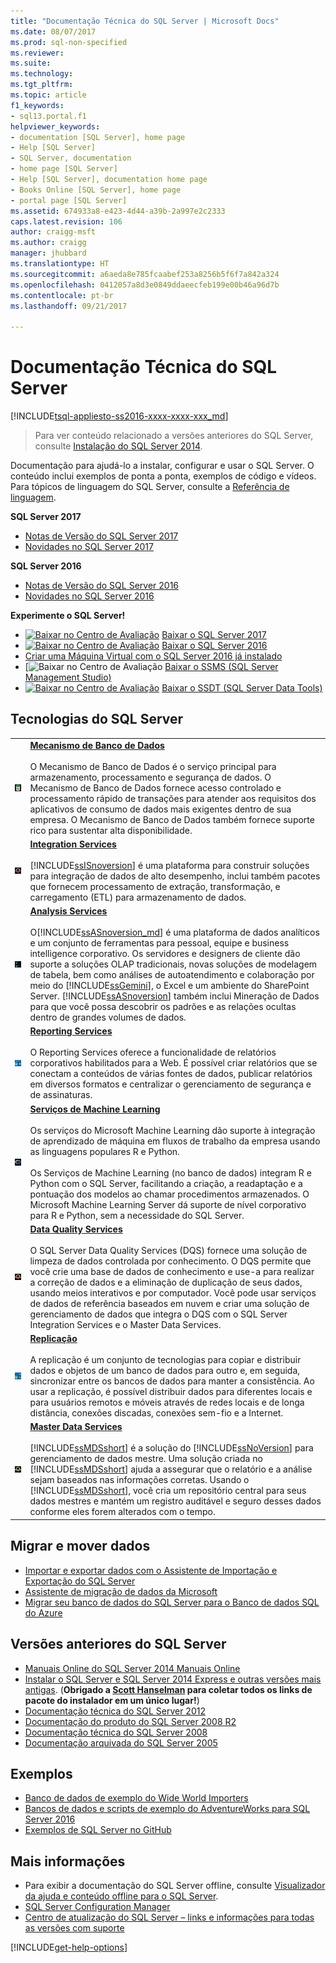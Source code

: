 ```yaml
---
title: "Documentação Técnica do SQL Server | Microsoft Docs"
ms.date: 08/07/2017
ms.prod: sql-non-specified
ms.reviewer: 
ms.suite: 
ms.technology: 
ms.tgt_pltfrm: 
ms.topic: article
f1_keywords:
- sql13.portal.f1
helpviewer_keywords:
- documentation [SQL Server], home page
- Help [SQL Server]
- SQL Server, documentation
- home page [SQL Server]
- Help [SQL Server], documentation home page
- Books Online [SQL Server], home page
- portal page [SQL Server]
ms.assetid: 674933a8-e423-4d44-a39b-2a997e2c2333
caps.latest.revision: 106
author: craigg-msft
ms.author: craigg
manager: jhubbard
ms.translationtype: HT
ms.sourcegitcommit: a6aeda8e785fcaabef253a8256b5f6f7a842a324
ms.openlocfilehash: 0412057a8d3e0849ddaeecfeb199e00b46a96d7b
ms.contentlocale: pt-br
ms.lasthandoff: 09/21/2017

---
```

# <a name="sql-server-technical-documentation"></a>Documentação Técnica do SQL Server
[!INCLUDE[tsql-appliesto-ss2016-xxxx-xxxx-xxx_md](../includes/tsql-appliesto-ss2016-xxxx-xxxx-xxx-md.md)]

 > Para ver conteúdo relacionado a versões anteriores do SQL Server, consulte [Instalação do SQL Server 2014](https://msdn.microsoft.com/en-US/library/bb500469(SQL.120).aspx).

Documentação para ajudá-lo a instalar, configurar e usar o SQL Server. O conteúdo inclui exemplos de ponta a ponta, exemplos de código e vídeos. Para tópicos de linguagem do SQL Server, consulte a [Referência de linguagem](../t-sql/language-reference.md).

**SQL Server 2017**

- [Notas de Versão do SQL Server 2017](../sql-server/sql-server-2017-release-notes.md)
- [Novidades no SQL Server 2017](../sql-server/what-s-new-in-sql-server-2017.md)

**SQL Server 2016**

- [Notas de Versão do SQL Server 2016](../sql-server/sql-server-2016-release-notes.md)
- [Novidades no SQL Server 2016](../sql-server/what-s-new-in-sql-server-2016.md)
    
**Experimente o SQL Server!**    
- [![Baixar no Centro de Avaliação](../includes/media/download2.png)](http://go.microsoft.com/fwlink/?LinkID=829477) [Baixar o SQL Server 2017](http://go.microsoft.com/fwlink/?LinkID=829477)
- [![Baixar no Centro de Avaliação](../includes/media/download2.png)](https://www.microsoft.com/en-us/evalcenter/evaluate-sql-server-2016) [Baixar o SQL Server 2016](https://www.microsoft.com/en-us/evalcenter/evaluate-sql-server-2016) 
- [Criar uma Máquina Virtual com o SQL Server 2016 já instalado](https://azure.microsoft.com/en-us/services/virtual-machines/sql-server/?wt.mc_id=sqL16_vm)
- [![Baixar no Centro de Avaliação](/sql-docs/docs/ssms/download-sql-server-management-studio-ssms) [Baixar o SSMS (SQL Server Management Studio)](/sql-docs/docs/ssms/download-sql-server-management-studio-ssms)   
- [![Baixar no Centro de Avaliação](../includes/media/download2.png)](../ssdt/download-sql-server-data-tools-ssdt.md) [Baixar o SSDT (SQL Server Data Tools)](../ssdt/download-sql-server-data-tools-ssdt.md)
    
## <a name="sql-server-technologies"></a>Tecnologias do SQL Server    
    
|||    
|-|-|    
|![Mecanismo do Banco de Dados SQL](../sql-server/media/sql-database-engine.png "Mecanismo do Banco de Dados SQL")|**[Mecanismo de Banco de Dados](../database-engine/configure-windows/sql-server-database-engine.md)**<br /><br /> O Mecanismo de Banco de Dados é o serviço principal para armazenamento, processamento e segurança de dados. O Mecanismo de Banco de Dados fornece acesso controlado e processamento rápido de transações para atender aos requisitos dos aplicativos de consumo de dados mais exigentes dentro de sua empresa. O Mecanismo de Banco de Dados também fornece suporte rico para sustentar alta disponibilidade.|
|![Integration Services](../sql-server/media/integration-services.png "Integration Services")|**[Integration Services](../integration-services/sql-server-integration-services.md)**<br /><br /> [!INCLUDE[ssISnoversion](../includes/ssisnoversion-md.md)] é uma plataforma para construir soluções para integração de dados de alto desempenho, inclui também pacotes que fornecem processamento de extração, transformação, e carregamento (ETL) para armazenamento de dados.|    
|![Analysis Services](../sql-server/media/analysis-services.png "Analysis Services")|**[Analysis Services](../analysis-services/analysis-services.md)**<br /><br /> O[!INCLUDE[ssASnoversion_md](../includes/ssasnoversion-md.md)] é uma plataforma de dados analíticos e um conjunto de ferramentas para pessoal, equipe e business intelligence corporativo. Os servidores e designers de cliente dão suporte a soluções OLAP tradicionais, novas soluções de modelagem de tabela, bem como análises de autoatendimento e colaboração por meio do [!INCLUDE[ssGemini](../includes/ssgemini-md.md)], o Excel e um ambiente do SharePoint Server. [!INCLUDE[ssASnoversion](../includes/ssasnoversion-md.md)] também inclui Mineração de Dados para que você possa descobrir os padrões e as relações ocultas dentro de grandes volumes de dados.|    
|![Reporting Services](../sql-server/media/reporting-services.png "Reporting Services")|**[Reporting Services](../reporting-services/create-deploy-and-manage-mobile-and-paginated-reports.md)**<br /><br /> O Reporting Services oferece a funcionalidade de relatórios corporativos habilitados para a Web.  É possível criar relatórios que se conectam a conteúdos de várias fontes de dados, publicar relatórios em diversos formatos e centralizar o gerenciamento de segurança e de assinaturas.|
|![R Server](../sql-server/media/r-server.png "R Server")|**[Serviços de Machine Learning](../advanced-analytics/r-services/r-services.md)**<br /><br /> Os serviços do Microsoft Machine Learning dão suporte à integração de aprendizado de máquina em fluxos de trabalho da empresa usando as linguagens populares R e Python.<br /><br /> Os Serviços de Machine Learning (no banco de dados) integram R e Python com o SQL Server, facilitando a criação, a readaptação e a pontuação dos modelos ao chamar procedimentos armazenados.  O Microsoft Machine Learning Server dá suporte de nível corporativo para R e Python, sem a necessidade do SQL Server.|
|![Data Quality Services](../sql-server/media/data-quality-services.png "Data Quality Services")|**[Data Quality Services](../data-quality-services/data-quality-services.md)**<br /><br /> O SQL Server Data Quality Services (DQS) fornece uma solução de limpeza de dados controlada por conhecimento. O DQS permite que você crie uma base de dados de conhecimento e use-a para realizar a correção de dados e a eliminação de duplicação de seus dados, usando meios interativos e por computador. Você pode usar serviços de dados de referência baseados em nuvem e criar uma solução de gerenciamento de dados que integra o DQS com o SQL Server Integration Services e o Master Data Services.|
|![Serviços de replicação](../sql-server/media/replication-services.png "Serviços de replicação")|**[Replicação](../relational-databases/replication/sql-server-replication.md)**<br /><br /> A replicação é um conjunto de tecnologias para copiar e distribuir dados e objetos de um banco de dados para outro e, em seguida, sincronizar entre os bancos de dados para manter a consistência. Ao usar a replicação, é possível distribuir dados para diferentes locais e para usuários remotos e móveis através de redes locais e de longa distância, conexões discadas, conexões sem-fio e a Internet.|
|![Master Data Services](../sql-server/media/master-data-services.png)|**[Master Data Services](../master-data-services/master-data-services-installation-and-configuration.md)**<br /><br /> [!INCLUDE[ssMDSshort](../includes/ssmdsshort-md.md)] é a solução do [!INCLUDE[ssNoVersion](../includes/ssnoversion-md.md)] para gerenciamento de dados mestre. Uma solução criada no [!INCLUDE[ssMDSshort](../includes/ssmdsshort-md.md)] ajuda a assegurar que o relatório e a análise sejam baseados nas informações corretas. Usando o [!INCLUDE[ssMDSshort](../includes/ssmdsshort-md.md)], você cria um repositório central para seus dados mestres e mantém um registro auditável e seguro desses dados conforme eles forem alterados com o tempo.|

## <a name="migrate-and-move-data"></a>Migrar e mover dados
- [Importar e exportar dados com o Assistente de Importação e Exportação do SQL Server](../integration-services/import-export-data/import-and-export-data-with-the-sql-server-import-and-export-wizard.md)
- [Assistente de migração de dados da Microsoft](https://www.microsoft.com/en-us/download/details.aspx?id=53595)
- [Migrar seu banco de dados do SQL Server para o Banco de dados SQL do Azure](https://docs.microsoft.com/en-us/azure/sql-database/sql-database-migrate-your-sql-server-database)

## <a name="earlier-sql-server-versions"></a>Versões anteriores do SQL Server
- [Manuais Online do SQL Server 2014 Manuais Online](https://msdn.microsoft.com/library/ms130214(v=sql.120).aspx)
- [Instalar o SQL Server e SQL Server 2014 Express e outras versões mais antigas](http://www.hanselman.com/blog/DownloadSQLServerExpress.aspx). (**Obrigado a [Scott Hanselman](http://www.hanselman.com/) para coletar todos os links de pacote do instalador em um único lugar!**)  
- [Documentação técnica do SQL Server 2012](https://technet.microsoft.com/library/bb418433(v=sql.10).aspx)  
- [Documentação do produto do SQL Server 2008 R2](https://msdn.microsoft.com/library/hh278298(v=sql.10).aspx)  
- [Documentação técnica do SQL Server 2008](https://msdn.microsoft.com/library/hh994727(v=sql.10).aspx) 
- [Documentação arquivada do SQL Server 2005](https://msdn.microsoft.com/library/hh278313(v=sql.10).aspx)    

## <a name="samples"></a>Exemplos  
- [Banco de dados de exemplo do Wide World Importers](https://msdn.microsoft.com/library/mt734199(v=sql.1).aspx)  
- [Bancos de dados e scripts de exemplo do AdventureWorks para SQL Server 2016](https://www.microsoft.com/en-us/download/details.aspx?id=49502) 
- [Exemplos de SQL Server no GitHub](https://github.com/Microsoft/sql-server-samples) 
   
 ## <a name="more-information"></a>Mais informações   
+ Para exibir a documentação do SQL Server offline, consulte [Visualizador da ajuda e conteúdo offline para o SQL Server](sql-server-help-installation.md).
+ [SQL Server Configuration Manager](../relational-databases/sql-server-configuration-manager.md)
+ [Centro de atualização do SQL Server – links e informações para todas as versões com suporte](https://msdn.microsoft.com/library/ff803383.aspx)

[!INCLUDE[get-help-options](../includes/paragraph-content/get-help-options.md)]
